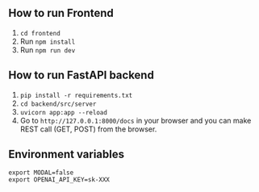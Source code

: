## How to run Frontend

1. `cd frontend`
2. Run `npm install`
3. Run `npm run dev`

## How to run FastAPI backend

1. `pip install -r requirements.txt`
2. `cd backend/src/server`
3. `uvicorn app:app --reload`
4. Go to `http://127.0.0.1:8000/docs` in your browser and you can make REST call (GET, POST) from the browser.

## Environment variables

```
export MODAL=false
export OPENAI_API_KEY=sk-XXX
```
